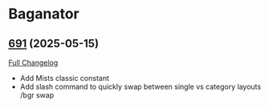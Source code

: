# Baganator

## [691](https://github.com/Baganator/Baganator/tree/691) (2025-05-15)
[Full Changelog](https://github.com/Baganator/Baganator/compare/690...691) 

- Add Mists classic constant  
- Add slash command to quickly swap between single vs category layouts  
    /bgr swap  
